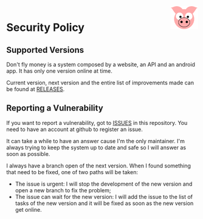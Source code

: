<img src="site/MVC/Assets/images/pig-on.svg" height="60" align="right"/>

# Security Policy

## Supported Versions

Don't fly money is a system composed by a website, an API and an android
app. It has only one version online at time.

Current version, next version and the entire list of improvements made
can be found at [RELEASES](docs/RELEASES.md).


## Reporting a Vulnerability

If you want to report a vulnerability, got to [ISSUES](issues) in this
repository. You need to have an account at github to register an issue.

It can take a while to have an answer cause I'm the only maintainer.
I'm always trying to keep the system up to date and safe so I will
answer as soon as possible.

I always have a branch open of the next version. When I found something
that need to be fixed, one of two paths will be taken:

- The issue is urgent: I will stop the development of the new version
  and open a new branch to fix the problem;
- The issue can wait for the new version: I will add the issue to the
  list of tasks of the new version and it will be fixed as soon as the
  new version get online.
